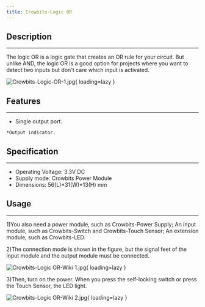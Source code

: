```yaml
---
title: Crowbits-Logic OR
---
```


## Description
-----------

The logic OR is a logic gate that creates an OR rule for your circuit. But unlike AND, the logic OR is a good option for projects where you want to detect two inputs but don't care which input is activated.

![Crowbits-Logic-OR-1.jpg](https://wiki.elecrow.com/images/thumb/5/59/Crowbits-Logic-OR-1.jpg/600px-Crowbits-Logic-OR-1.jpg){ loading=lazy }

## Features
--------

- Single output port.

```
*Output indicator.
```

## Specification
-------------

- Operating Voltage: 3.3V DC
- Supply mode: Crowbits Power Module
- Dimensions: 56(L)\*31(W)\*13(H) mm

## Usage
-----

1)You also need a power module, such as Crowbits-Power Supply; An input module, such as Crowbits-Switch and Crowbits-Touch Sensor; An extension module, such as Crowbits-LED.

2)The connection mode is shown in the figure, but the signal feet of the input module and the output module must be connected.

![Crowbits-Logic OR-Wiki 1.jpg](https://wiki.elecrow.com/images/thumb/e/e1/Crowbits-Logic_OR-Wiki_1.jpg/600px-Crowbits-Logic_OR-Wiki_1.jpg){ loading=lazy }

3)Then, turn on the power. When you press the self-locking switch or press the Touch Sensor, the LED light.

![Crowbits-Logic OR-Wiki 2.jpg](https://wiki.elecrow.com/images/thumb/8/8f/Crowbits-Logic_OR-Wiki_2.jpg/600px-Crowbits-Logic_OR-Wiki_2.jpg){ loading=lazy }